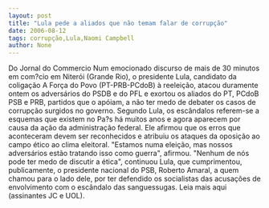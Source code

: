 ```yaml
---
layout: post
title: "Lula pede a aliados que não temam falar de corrupção"
date: 2006-08-12
tags: corrupção,Lula,Naomi Campbell
author: None
---
```

Do Jornal do Commercio
Num emocionado discurso de mais de 30 minutos em com?cio em Niterói (Grande Rio), o presidente Lula, candidato da coligação A Força do Povo (PT-PRB-PCdoB) à reeleição, atacou duramente ontem os adversários do PSDB e do PFL e exortou os aliados do PT, PCdoB PSB e PRB, partidos que o apóiam, a não ter medo de debater os casos de corrupção surgidos no governo. 
Segundo Lula, os escândalos referem-se a esquemas que existem no Pa?s há muitos anos e agora aparecem por causa da ação da administração federal. Ele afirmou que os erros que aconteceram devem ser reconhecidos e atribuiu os ataques da oposição ao campo ético ao clima eleitoral.
\"Estamos numa eleição, mas nossos adversários estão tratando isso como guerra\", afirmou. \"Nenhum de nós pode ter medo de discutir a ética\", continuou Lula, que cumprimentou, publicamente, o presidente nacional do PSB, Roberto Amaral, a quem chamou para o lado dele, por ter defendido os socialistas das acusações de envolvimento com o escândalo das sanguessugas.
Leia mais aqui (assinantes JC e UOL). 